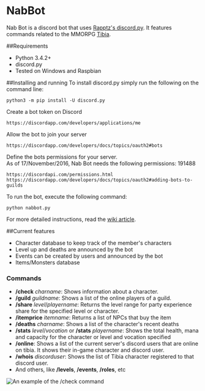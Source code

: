 # NabBot
Nab Bot is a discord bot that uses [Rapptz's discord.py](https://github.com/Rapptz/discord.py). It features commands related to the MMORPG [Tibia](http://www.tibia.com/news/?subtopic=latestnews).

##Requirements
* Python 3.4.2+
* discord.py
* Tested on Windows and Raspbian

##Installing and running
To install discord.py simply run the following on the command line:

```
python3 -m pip install -U discord.py
```

Create a bot token on Discord

```
https://discordapp.com/developers/applications/me
```

Allow the bot to join your server

```
https://discordapp.com/developers/docs/topics/oauth2#bots
```

Define the bots permissions for your server.  
As of 17/November/2016, Nab Bot needs the following permissions: 191488 

```
https://discordapi.com/permissions.html
https://discordapp.com/developers/docs/topics/oauth2#adding-bots-to-guilds
```

To run the bot, execute the following command:

```
python nabbot.py
```

For more detailed instructions, read the [wiki article](https://github.com/Galarzaa90/NabBot/wiki/Creating-a-Discord-Bot).

##Current features
* Character database to keep track of the member's characters
* Level up and deaths are announced by the bot
* Events can be created by users and announced by the bot
* Items/Monsters database


### Commands
* **/check** *charname*: Shows information about a character.
* **/guild** *guildname*: Shows a list of the online players of a guild.
* **/share** *level*/*playername*: Returns the level range for party experience share for the specified level or character.
* **/itemprice** *itemname*: Returns a list of NPCs that buy the item
* **/deaths** *charname*: Shows a list of the character's recent deaths
* **/stats** *level*/*vocation* or **/stats** *playername*: Shows the total health, mana and capacity for the character or level and vocation specified
* **/online**: Shows a list of the current server's discord users that are online on tibia. It shows their in-game character and discord user.
* **/whois** *discorduser*: Shows the list of Tibia character registered to that discord user.
* And others, like **/levels**, **/events**, **/roles**, etc

<img align="center" src="https://cloud.githubusercontent.com/assets/12865379/14549417/86905512-0274-11e6-87f0-ccbab911c820.png" alt="An example of the /check command">
